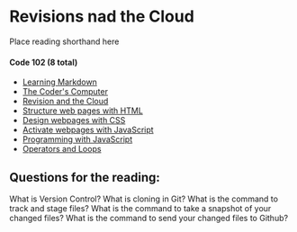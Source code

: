 # Revisions nad the Cloud

Place reading shorthand here

#### Code 102 (8 total)

* [Learning Markdown](https://alexsaechao.github.io/reading-notes/learning-markdown)
* [The Coder's Computer](https://alexsaechao.github.io/reading-notes/coders-computer)
* [Revision and the Cloud]("#")
* [Structure web pages with HTML]("#")
* [Design webpages with CSS]("#")
* [Activate webpages with JavaScript]("#")
* [Programming with JavaScript]("#")
* [Operators and Loops]("#")

## Questions for the reading:

What is Version Control?
What is cloning in Git?
What is the command to track and stage files?
What is the command to take a snapshot of your changed files?
What is the command to send your changed files to Github?